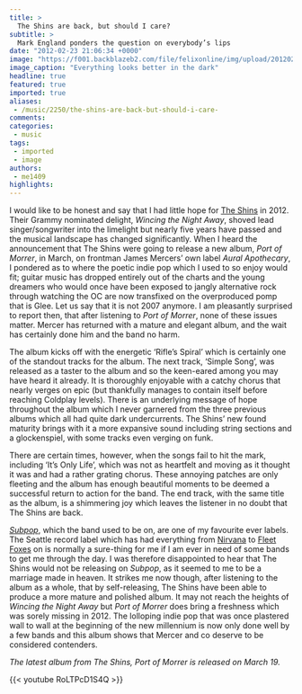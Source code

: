 ```yaml
---
title: >
  The Shins are back, but should I care?
subtitle: >
  Mark England ponders the question on everybody’s lips
date: "2012-02-23 21:06:34 +0000"
image: "https://f001.backblazeb2.com/file/felixonline/img/upload/201202232104-pk1811-the-shins-port-of-morrow.jpg"
image_caption: "Everything looks better in the dark"
headline: true
featured: true
imported: true
aliases:
 - /music/2250/the-shins-are-back-but-should-i-care-
comments:
categories:
 - music
tags:
 - imported
 - image
authors:
 - me1409
highlights:
---
```


I would like to be honest and say that I had little hope for [The Shins](http://mercerhouse.theshins.com/) in 2012. Their Grammy nominated delight, _Wincing the Night Away_, shoved lead singer/songwriter into the limelight but nearly five years have passed and the musical landscape has changed significantly. When I heard the announcement that The Shins were going to release a new album, _Port of Morrer_, in March, on frontman James Mercers’ own label _Aural Apothecary_, I pondered as to where the poetic indie pop which I used to so enjoy would fit; guitar music has dropped entirely out of the charts and the young dreamers who would once have been exposed to jangly alternative rock through watching the OC are now transfixed on the overproduced pomp that is Glee. Let us say that it is not 2007 anymore. I am pleasantly surprised to report then, that after listening to _Port of Morrer_, none of these issues matter. Mercer has returned with a mature and elegant album, and the wait has certainly done him and the band no harm.

The album kicks off with the energetic ‘Rifle’s Spiral’ which is certainly one of the standout tracks for the album. The next track, ‘Simple Song’, was released as a taster to the album and so the keen-eared among you may have heard it already. It is thoroughly enjoyable with a catchy chorus that nearly verges on epic (but thankfully manages to contain itself before reaching Coldplay levels). There is an underlying message of hope throughout the album which I never garnered from the three previous albums which all had quite dark undercurrents. The Shins’ new found maturity brings with it a more expansive sound including string sections and a glockenspiel, with some tracks even verging on funk.

There are certain times, however, when the songs fail to hit the mark, including ‘It’s Only Life’, which was not as heartfelt and moving as it thought it was and had a rather grating chorus. These annoying patches are only fleeting and the album has enough beautiful moments to be deemed a successful return to action for the band. The end track, with the same title as the album, is a shimmering joy which leaves the listener in no doubt that The Shins are back.

[_Subpop_](http://www.subpop.com/), which the band used to be on, are one of my favourite ever labels. The Seattle record label which has had everything from [Nirvana](http://www.nirvana.com/) to [Fleet Foxes](http://fleetfoxes.com/) on is normally a sure-thing for me if I am ever in need of some bands to get me through the day. I was therefore disappointed to hear that The Shins would not be releasing on _Subpop_, as it seemed to me to be a marriage made in heaven. It strikes me now though, after listening to the album as a whole, that by self-releasing, The Shins have been able to produce a more mature and polished album. It may not reach the heights of _Wincing the Night Away_ but _Port of Morrer_ does bring a freshness which was sorely missing in 2012. The lolloping indie pop that was once plastered wall to wall at the beginning of the new millennium is now only done well by a few bands and this album shows that Mercer and co deserve to be considered contenders.

_The latest album from The Shins, Port of Morrer is released on March 19._

{{< youtube RoLTPcD1S4Q >}}
